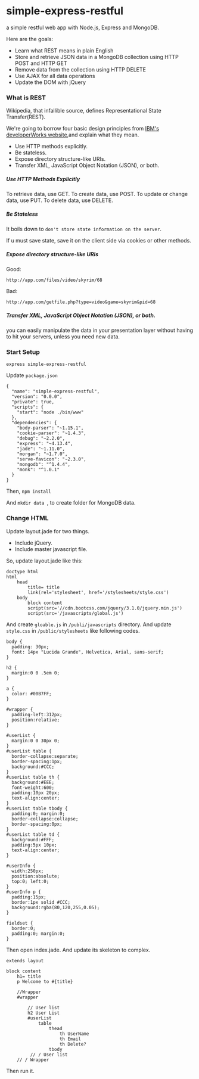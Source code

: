 # simple-express-restful
a simple restful web app with Node.js, Express and MongoDB.

Here are the goals:

* Learn what REST means in plain English
* Store and retrieve JSON data in a MongoDB collection using HTTP POST and HTTP GET
* Remove data from the collection using HTTP DELETE
* Use AJAX for all data operations
* Update the DOM with jQuery

### What is REST

Wikipedia, that infallible source, defines Representational State Transfer(REST).

We're going to borrow four basic design principles from [IBM's developerWorks website](http://www.ibm.com/developerworks/webservices/library/ws-restful/),and explain what they mean.

* Use HTTP methods explicitly.
* Be stateless.
* Expose directory structure-like URIs.
* Transfer XML, JavaScript Object Notation (JSON), or both.

##### Use HTTP Methods Explicitly
To retrieve data, use GET.
To create data, use POST.
To update or change data, use PUT.
To delete data, use DELETE.
    
##### Be Stateless
It boils down to `don't store state information on the server`.

If u must save state, save it on the client side via cookies or other methods.

##### Expose directory structure-like URIs
Good:

    http://app.com/files/video/skyrim/68

Bad:

    http://app.com/getfile.php?type=video&game=skyrim&pid=68
    
##### Transfer XML, JavaScript Object Notation (JSON), or both.

you can easily manipulate the data in your presentation layer without having to hit your servers, unless you need new data.


### Start Setup

    express simple-express-restful
    
Update `package.json`

    {
      "name": "simple-express-restful",
      "version": "0.0.0",
      "private": true,
      "scripts": {
        "start": "node ./bin/www"
      },
      "dependencies": {
        "body-parser": "~1.15.1",
        "cookie-parser": "~1.4.3",
        "debug": "~2.2.0",
        "express": "~4.13.4",
        "jade": "~1.11.0",
        "morgan": "~1.7.0",
        "serve-favicon": "~2.3.0",
        "mongodb": "^1.4.4",
        "monk": "^1.0.1"
      }
    }

Then, `npm install`

And `mkdir data `, to create folder for MongoDB data.

### Change HTML

Update layout.jade for two things. 
    
* Include jQuery.
* Include master javascript file.

So, update layout.jade like this:

    doctype html
    html
        head
            title= title
            link(rel='stylesheet', href='/stylesheets/style.css')
        body
            block content
            script(src='//cdn.bootcss.com/jquery/3.1.0/jquery.min.js')
            script(src='/javascripts/global.js')
    
And create `gloable.js` in `/publi/javascripts` directory. And update `style.css` in `/public/stylesheets` like following codes.
 
    body {
      padding: 30px;
      font: 14px "Lucida Grande", Helvetica, Arial, sans-serif;
    }
    
    h2 {
      margin:0 0 .5em 0;
    }
    
    a {
      color: #00B7FF;
    }
    
    #wrapper {
      padding-left:312px;
      position:relative;
    }
    
    #userList {
      margin:0 0 30px 0;
    }
    #userList table {
      border-collapse:separate;
      border-spacing:1px;
      background:#CCC;
    }
    #userList table th {
      background:#EEE;
      font-weight:600;
      padding:10px 20px;
      text-align:center;
    }
    #userList table tbody {
      padding:0; margin:0;
      border-collapse:collapse;
      border-spacing:0px;
    }
    #userList table td {
      background:#FFF;
      padding:5px 10px;
      text-align:center;
    }
    
    #userInfo {
      width:250px;
      position:absolute;
      top:0; left:0;
    }
    #userInfo p {
      padding:15px;
      border:1px solid #CCC;
      background:rgba(80,120,255,0.05);
    }
    
    fieldset {
      border:0;
      padding:0; margin:0;
    }
    
Then open index.jade. And update its skeleton to complex.

    extends layout
    
    block content
        h1= title
        p Welcome to #{title}
    
        //Wrapper
        #wrapper
    
            // User list
            h2 User List
            #userList
                table
                    thead
                        th UserName
                        th Email
                        th Delete?
                    tbody
             // / User list
        // / Wrapper
    
Then run it.
